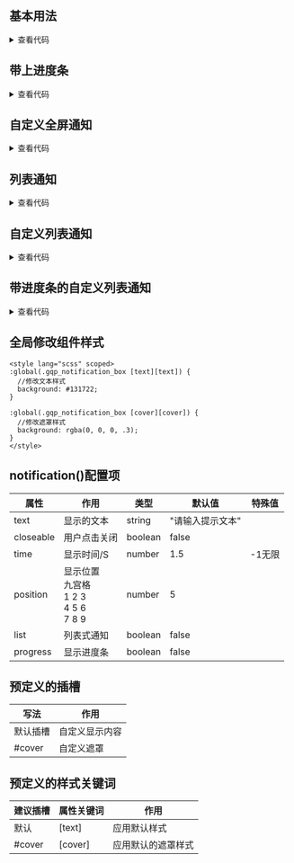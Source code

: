 <script setup>
  import d1 from "../../demos/gqp_notification/demo1.vue"
  import d1_2 from "../../demos/gqp_notification/demo1_progress.vue"
  import d2 from "../../demos/gqp_notification/demo2.vue"
  import d3 from "../../demos/gqp_notification/demo3.vue"
  import d4 from "../../demos/gqp_notification/demo4.vue"
  import d5 from "../../demos/gqp_notification/demo5.vue"
</script>

## 基本用法
<div class="btn">
  <d1/>
</div>

<details>
<summary>查看代码</summary>

<<< ./docs/demos/gqp_notification/demo1.vue
</details>

## 带上进度条
<div class="btn">
  <d1_2/>
</div>

<details>
<summary>查看代码</summary>

<<< ./docs/demos/gqp_notification/demo1_progress.vue
</details>

## 自定义全屏通知
<div class="btn">
  <d2/>
</div>

<details>
<summary>查看代码</summary>

<<< ./docs/demos/gqp_notification/demo2.vue
</details>

## 列表通知
<div class="btn">
  <d3/>
</div>
<details>
<summary>查看代码</summary>

<<< ./docs/demos/gqp_notification/demo3.vue
</details>

## 自定义列表通知

<div class="btn">
  <d4/>
</div>
<details>
<summary>查看代码</summary>

<<< ./docs/demos/gqp_notification/demo4.vue
</details>

## 带进度条的自定义列表通知
<div class="btn">
  <d5/>
</div>
<details>
<summary>查看代码</summary>

<<< ./docs/demos/gqp_notification/demo5.vue
</details>

## 全局修改组件样式
```vue
<style lang="scss" scoped>
:global(.gqp_notification_box [text][text]) {
  //修改文本样式
  background: #131722;
}

:global(.gqp_notification_box [cover][cover]) {
  //修改遮罩样式
  background: rgba(0, 0, 0, .3);
}
</style>
```

## notification()配置项

| 属性      | 作用                                          | 类型    | 默认值           | 特殊值 |
| --------- | --------------------------------------------- | ------- | ---------------- | ------ |
| text      | 显示的文本                                    | string  | "请输入提示文本" |        |
| closeable | 用户点击关闭                                  | boolean | false            |        |
| time      | 显示时间/S                                    | number  | 1.5              | -1无限 |
| position  | 显示位置<br>九宫格<br>1 2 3<br>4 5 6<br>7 8 9 | number  | 5                |        |
| list      | 列表式通知                                    | boolean | false            |        |
| progress  | 显示进度条                                    | boolean | false            |        |

## 预定义的插槽
| 写法     | 作用           |
| -------- | -------------- |
| 默认插槽 | 自定义显示内容 |
| #cover   | 自定义遮罩     |

## 预定义的样式关键词
| 建议插槽 | 属性关键词 | 作用               |
| -------- | ---------- | ------------------ |
| 默认     | [text]     | 应用默认样式       |
| #cover   | [cover]    | 应用默认的遮罩样式 |
